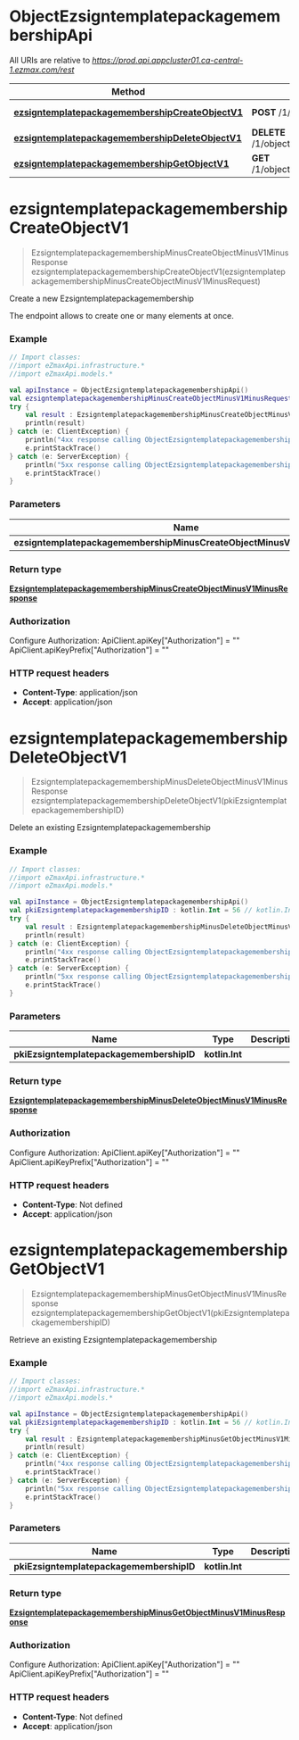 # ObjectEzsigntemplatepackagemembershipApi

All URIs are relative to *https://prod.api.appcluster01.ca-central-1.ezmax.com/rest*

Method | HTTP request | Description
------------- | ------------- | -------------
[**ezsigntemplatepackagemembershipCreateObjectV1**](ObjectEzsigntemplatepackagemembershipApi.md#ezsigntemplatepackagemembershipCreateObjectV1) | **POST** /1/object/ezsigntemplatepackagemembership | Create a new Ezsigntemplatepackagemembership
[**ezsigntemplatepackagemembershipDeleteObjectV1**](ObjectEzsigntemplatepackagemembershipApi.md#ezsigntemplatepackagemembershipDeleteObjectV1) | **DELETE** /1/object/ezsigntemplatepackagemembership/{pkiEzsigntemplatepackagemembershipID} | Delete an existing Ezsigntemplatepackagemembership
[**ezsigntemplatepackagemembershipGetObjectV1**](ObjectEzsigntemplatepackagemembershipApi.md#ezsigntemplatepackagemembershipGetObjectV1) | **GET** /1/object/ezsigntemplatepackagemembership/{pkiEzsigntemplatepackagemembershipID} | Retrieve an existing Ezsigntemplatepackagemembership


<a name="ezsigntemplatepackagemembershipCreateObjectV1"></a>
# **ezsigntemplatepackagemembershipCreateObjectV1**
> EzsigntemplatepackagemembershipMinusCreateObjectMinusV1MinusResponse ezsigntemplatepackagemembershipCreateObjectV1(ezsigntemplatepackagemembershipMinusCreateObjectMinusV1MinusRequest)

Create a new Ezsigntemplatepackagemembership

The endpoint allows to create one or many elements at once.

### Example
```kotlin
// Import classes:
//import eZmaxApi.infrastructure.*
//import eZmaxApi.models.*

val apiInstance = ObjectEzsigntemplatepackagemembershipApi()
val ezsigntemplatepackagemembershipMinusCreateObjectMinusV1MinusRequest : EzsigntemplatepackagemembershipMinusCreateObjectMinusV1MinusRequest =  // EzsigntemplatepackagemembershipMinusCreateObjectMinusV1MinusRequest | 
try {
    val result : EzsigntemplatepackagemembershipMinusCreateObjectMinusV1MinusResponse = apiInstance.ezsigntemplatepackagemembershipCreateObjectV1(ezsigntemplatepackagemembershipMinusCreateObjectMinusV1MinusRequest)
    println(result)
} catch (e: ClientException) {
    println("4xx response calling ObjectEzsigntemplatepackagemembershipApi#ezsigntemplatepackagemembershipCreateObjectV1")
    e.printStackTrace()
} catch (e: ServerException) {
    println("5xx response calling ObjectEzsigntemplatepackagemembershipApi#ezsigntemplatepackagemembershipCreateObjectV1")
    e.printStackTrace()
}
```

### Parameters

Name | Type | Description  | Notes
------------- | ------------- | ------------- | -------------
 **ezsigntemplatepackagemembershipMinusCreateObjectMinusV1MinusRequest** | [**EzsigntemplatepackagemembershipMinusCreateObjectMinusV1MinusRequest**](EzsigntemplatepackagemembershipMinusCreateObjectMinusV1MinusRequest.md)|  |

### Return type

[**EzsigntemplatepackagemembershipMinusCreateObjectMinusV1MinusResponse**](EzsigntemplatepackagemembershipMinusCreateObjectMinusV1MinusResponse.md)

### Authorization


Configure Authorization:
    ApiClient.apiKey["Authorization"] = ""
    ApiClient.apiKeyPrefix["Authorization"] = ""

### HTTP request headers

 - **Content-Type**: application/json
 - **Accept**: application/json

<a name="ezsigntemplatepackagemembershipDeleteObjectV1"></a>
# **ezsigntemplatepackagemembershipDeleteObjectV1**
> EzsigntemplatepackagemembershipMinusDeleteObjectMinusV1MinusResponse ezsigntemplatepackagemembershipDeleteObjectV1(pkiEzsigntemplatepackagemembershipID)

Delete an existing Ezsigntemplatepackagemembership



### Example
```kotlin
// Import classes:
//import eZmaxApi.infrastructure.*
//import eZmaxApi.models.*

val apiInstance = ObjectEzsigntemplatepackagemembershipApi()
val pkiEzsigntemplatepackagemembershipID : kotlin.Int = 56 // kotlin.Int | 
try {
    val result : EzsigntemplatepackagemembershipMinusDeleteObjectMinusV1MinusResponse = apiInstance.ezsigntemplatepackagemembershipDeleteObjectV1(pkiEzsigntemplatepackagemembershipID)
    println(result)
} catch (e: ClientException) {
    println("4xx response calling ObjectEzsigntemplatepackagemembershipApi#ezsigntemplatepackagemembershipDeleteObjectV1")
    e.printStackTrace()
} catch (e: ServerException) {
    println("5xx response calling ObjectEzsigntemplatepackagemembershipApi#ezsigntemplatepackagemembershipDeleteObjectV1")
    e.printStackTrace()
}
```

### Parameters

Name | Type | Description  | Notes
------------- | ------------- | ------------- | -------------
 **pkiEzsigntemplatepackagemembershipID** | **kotlin.Int**|  |

### Return type

[**EzsigntemplatepackagemembershipMinusDeleteObjectMinusV1MinusResponse**](EzsigntemplatepackagemembershipMinusDeleteObjectMinusV1MinusResponse.md)

### Authorization


Configure Authorization:
    ApiClient.apiKey["Authorization"] = ""
    ApiClient.apiKeyPrefix["Authorization"] = ""

### HTTP request headers

 - **Content-Type**: Not defined
 - **Accept**: application/json

<a name="ezsigntemplatepackagemembershipGetObjectV1"></a>
# **ezsigntemplatepackagemembershipGetObjectV1**
> EzsigntemplatepackagemembershipMinusGetObjectMinusV1MinusResponse ezsigntemplatepackagemembershipGetObjectV1(pkiEzsigntemplatepackagemembershipID)

Retrieve an existing Ezsigntemplatepackagemembership



### Example
```kotlin
// Import classes:
//import eZmaxApi.infrastructure.*
//import eZmaxApi.models.*

val apiInstance = ObjectEzsigntemplatepackagemembershipApi()
val pkiEzsigntemplatepackagemembershipID : kotlin.Int = 56 // kotlin.Int | 
try {
    val result : EzsigntemplatepackagemembershipMinusGetObjectMinusV1MinusResponse = apiInstance.ezsigntemplatepackagemembershipGetObjectV1(pkiEzsigntemplatepackagemembershipID)
    println(result)
} catch (e: ClientException) {
    println("4xx response calling ObjectEzsigntemplatepackagemembershipApi#ezsigntemplatepackagemembershipGetObjectV1")
    e.printStackTrace()
} catch (e: ServerException) {
    println("5xx response calling ObjectEzsigntemplatepackagemembershipApi#ezsigntemplatepackagemembershipGetObjectV1")
    e.printStackTrace()
}
```

### Parameters

Name | Type | Description  | Notes
------------- | ------------- | ------------- | -------------
 **pkiEzsigntemplatepackagemembershipID** | **kotlin.Int**|  |

### Return type

[**EzsigntemplatepackagemembershipMinusGetObjectMinusV1MinusResponse**](EzsigntemplatepackagemembershipMinusGetObjectMinusV1MinusResponse.md)

### Authorization


Configure Authorization:
    ApiClient.apiKey["Authorization"] = ""
    ApiClient.apiKeyPrefix["Authorization"] = ""

### HTTP request headers

 - **Content-Type**: Not defined
 - **Accept**: application/json

